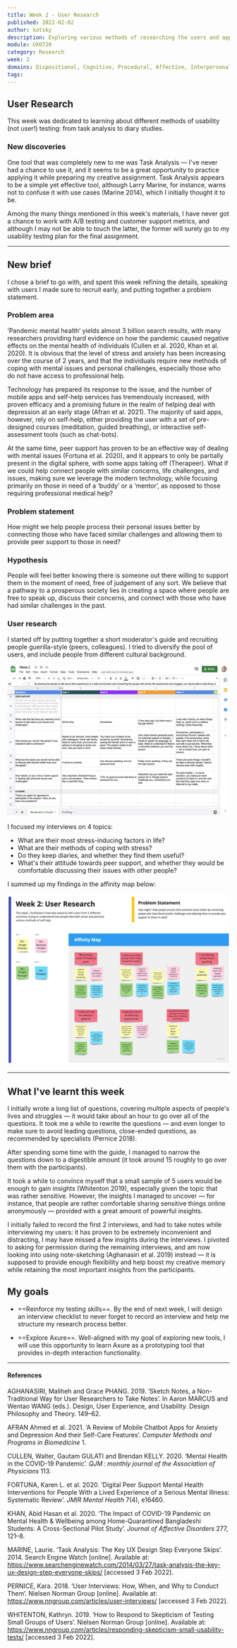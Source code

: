 ```yaml
---
title: Week 2 - User Research
published: 2022-02-02
author: kotsky
description: Exploring various methods of researching the users and applying them on practice
module: UXO720
category: Research
week: 2
domains: Dispositional, Cognitive, Procedural, Affective, Interpersonal
tags: 
---
```


## User Research

This week was dedicated to learning about different methods of usability (not user!) testing: from task analysis to diary studies.

### New discoveries

One tool that was completely new to me was Task Analysis — I've never had a chance to use it, and it seems to be a great opportunity to practice applying it while preparing my creative assignment. Task Analysis appears to be a simple yet effective tool, although Larry Marine, for instance, warns not to confuse it with use cases (Marine 2014), which I initially thought it to be. 

Among the many things mentioned in this week's materials, I have never got a chance to work with A/B testing and customer support metrics, and although I may not be able to touch the latter, the former will surely go to my usability testing plan for the final assignment.

---

## New brief  
I chose a brief to go with, and spent this week refining the details, speaking with users I made sure to recruit early, and putting together a problem statement.

### Problem area
’Pandemic mental health’ yields almost 3 billion search results, with many researchers providing hard evidence on how the pandemic caused negative effects on the mental health of individuals (Cullen et al. 2020, Khan et al. 2020). It is obvious that the level of stress and anxiety has been increasing over the course of 2 years, and that the individuals require new methods of coping with mental issues and personal challenges, especially those who do not have access to professional help.

Technology has prepared its response to the issue, and the number of mobile apps and self-help services has tremendously increased, with proven efficacy and a promising future in the realm of helping deal with depression at an early stage (Afran et al. 2021). The majority of said apps, however, rely on self-help, either providing the user with a set of pre-designed courses (meditation, guided breathing), or interactive self-assessment tools (such as chat-bots). 

At the same time, peer support has proven to be an effective way of dealing with mental issues (Fortuna et al. 2020), and it appears to only be partially present in the digital sphere, with some apps taking off (Therapeer). What if we could help connect people with similar concerns, life challenges, and issues, making sure we leverage the modern technology, while focusing primarily on those in need of a ‘buddy’ or a ‘mentor’, as opposed to those requiring professional medical help?

### Problem statement
How might we help people process their personal issues better by connecting those who have faced similar challenges and allowing them to provide peer support to those in need?

### Hypothesis
People will feel better knowing there is someone out there willing to support them in the moment of need, free of judgement of any sort. We believe that a pathway to a prosperous society lies in creating a space where people are free to speak up, discuss their concerns, and connect with those who have had similar challenges in the past.

### User research
I started off by putting together a short moderator's guide and recruiting people guerilla-style (peers, colleagues). I tried to diversify the pool of users, and include people from different cultural background.

![Moderator's Guide](./img/02/02-guide.jpg)

I focused my interviews on 4 topics:
- What are their most stress-inducing factors in life?
- What are their methods of coping with stress?
- Do they keep diaries, and whether they find them useful?
- What's their attitude towards peer support, and whether they would be comfortable discussing their issues with other people?

I summed up my findings in the affinity map below:

![Affinity Map](./img/02/02-affinity.jpg)

---

## What I've learnt this week

I initially wrote a long list of questions, covering multiple aspects of people's lives and struggles — it would take about an hour to go over all of the questions. It took me a while to rewrite the questions — and even longer to make sure to avoid leading questions, close-ended questions, as recommended by specialists (Pernice 2018).

After spending some time with the guide, I managed to narrow the questions down to a digestible amount (it took around 15 roughly to go over them with the participants). 

It took a while to convince myself that a small sample of 5 users would be enough to gain insights (Whitenton 2019), especially given the topic that was rather sensitive. However, the insights I managed to uncover — for instance, that people are rather comfortable sharing sensitive things online anonymously — provided with a great amount of powerful insights. 

I initially failed to record the first 2 interviews, and had to take notes while interviewing my users: it has proven to be extremely inconvenient and distracting, I may have missed a few insights during the interviews. I pivoted to asking for permission during the remaining interviews, and am now looking into using note-sketching (Aghanasiri et al. 2019) instead — it is supposed to provide enough flexibility and help boost my creative memory while retaining the most important insights from the participants.

## My goals
- ==Reinforce my testing skills==. By the end of next week, I will design an interview checklist to never forget to record an interview and help me structure my research process better.

- ==Explore Axure==. Well-aligned with my goal of exploring new tools, I will use this opportunity to learn Axure as a prototyping tool that provides in-depth interaction functionality.

---

#### References

AGHANASIRI, Maliheh and Grace PHANG. 2019. ‘Sketch Notes, a Non-Traditional Way for User Researchers to Take Notes’. In Aaron MARCUS and Wentao WANG (eds.). Design, User Experience, and Usability. Design Philosophy and Theory. 149–62.

AFRAN Ahmed et al. 2021. ‘A Review of Mobile Chatbot Apps for Anxiety and Depression And their Self-Care Features’. _Computer Methods and Programs in Biomedicine_ 1.

CULLEN, Walter, Gautam GULATI and Brendan KELLY. 2020. ‘Mental Health in the COVID-19 Pandemic’. _QJM : monthly journal of the Association of Physicians_ 113.

FORTUNA, Karen L. et al. 2020. ‘Digital Peer Support Mental Health Interventions for People With a Lived Experience of a Serious Mental Illness: Systematic Review’. _JMIR Mental Health_ 7(4), e16460.

KHAN, Abid Hasan et al. 2020. ‘The Impact of COVID-19 Pandemic on Mental Health & Wellbeing among Home-Quarantined Bangladeshi Students: A Cross-Sectional Pilot Study’. _Journal of Affective Disorders_ 277, 121–8.

MARINE, Laurie. ‘Task Analysis: The Key UX Design Step Everyone Skips’. 2014. Search Engine Watch [online]. Available at: https://www.searchenginewatch.com/2014/03/27/task-analysis-the-key-ux-design-step-everyone-skips/ [accessed 3 Feb 2022].

PERNICE, Kara. 2018. ‘User Interviews: How, When, and Why to Conduct Them’. Nielsen Norman Group [online]. Available at: https://www.nngroup.com/articles/user-interviews/ [accessed 3 Feb 2022].

WHITENTON, Kathryn. 2019. ‘How to Respond to Skepticism of Testing Small Groups of Users’. Nielsen Norman Group [online]. Available at: https://www.nngroup.com/articles/responding-skepticism-small-usability-tests/ [accessed 3 Feb 2022].